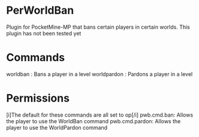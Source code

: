 # PerWorldBan
Plugin for PocketMine-MP that bans certain players in certain worlds. This plugin has not been tested yet

# Commands
worldban <player> <level>: Bans a player in a level
worldpardon <player> <level>: Pardons a player in a level

# Permissions
[i]The default for these commands are all set to op[/i]
pwb.cmd.ban: Allows the player to use the WorldBan command
pwb.cmd.pardon: Allows the player to use the WorldPardon command
